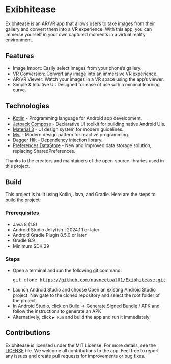 # Exibhitease

Exibhitease is an AR/VR app that allows users to take images from their gallery and convert them into a VR experience. With this app, you can immerse yourself in your own captured moments in a virtual reality environment.


## Features
- Image Import: Easily select images from your phone’s gallery.
- VR Conversion: Convert any image into an immersive VR experience.
- AR/VR Viewer: Watch your images in a VR space using the app’s viewer.
- Simple & Intuitive UI: Designed for ease of use with a minimal learning curve.

## Technologies

- [Kotlin](https://kotlinlang.org/) - Programming language for Android app development.
- [Jetpack Compose](https://developer.android.com/develop/ui/compose) - Declarative UI toolkit for building native Android UIs.
- [Material 3](https://m3.material.io/) - UI design system for modern guidelines.
- [Mvi](https://www.geeksforgeeks.org/model-view-intent-mvi-pattern-in-reactive-programming-a-comprehensive-overview/) - Modern design pattern for reactive programming.
- [Dagger Hilt](https://dagger.dev/hilt/) - Dependency injection library.
- [Preferences DataStore](https://developer.android.com/codelabs/android-preferences-datastore) - New and improved data storage solution, replacing SharedPreferences.

Thanks to the creators and maintainers of the open-source libraries used in this project.

## Build

This project is built using Kotlin, Java, and Gradle. Here are the steps to build the project:

### Prerequisites
- Java 8 (1.8)
- Android Studio Jellyfish | 2024.1.1 or later
- Android Gradle Plugin 8.5.0 or later
- Gradle 8.9
- Minimum SDK 29

### Steps
- Open a terminal and run the following git command:  <pre>git clone https://github.com/navneetpal01/Exibhitease.git </pre>
- Launch Android Studio and choose Open an existing Android Studio project. Navigate to the cloned repository and select the root folder of the project.
- In Android Studio, click on Build -> Generate Signed Bundle / APK and follow the instructions to generate an APK
- Alternatively, click `▶ Run` and build the app and run it immediately


## Contributions
Exibhitease is licensed under the MIT License. For more details, see the [LICENSE](https://github.com/navneetpal01/DocShaper/blob/master/LICENSE) file.
We welcome all contributions to the app. Feel free to report any issues and create pull requests for improvements or bug fixes.





